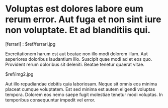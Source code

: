 Voluptas est dolores labore eum rerum error. Aut fuga et non sint iure non voluptate. Et ad blanditiis qui.
===========================================================================================================
 
[ferrari] : $ref/ferrari.jpg

Exercitationem harum est aut beatae non illo modi dolorem illum. Aut asperiores doloribus laudantium illo. Suscipit quae modi ad et eos quo. Provident rerum doloribus sit deleniti. Beatae tenetur quaerat vitae.

$ref/img2.jpg
 
Aut illo repudiandae debitis quia laboriosam. Neque sit omnis eos minima placeat cumque voluptatem. Est sed minima est autem eligendi voluptas tempora. Dolorem eos nemo saepe fugit molestiae tenetur modi voluptas. In temporibus consequuntur impedit vel error.
